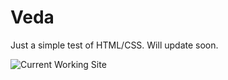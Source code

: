 # Veda
Just a simple test of HTML/CSS. Will update soon.

![Current Working Site](https://github.com/go-hyun77/Veda/blob/master/Current.png)
